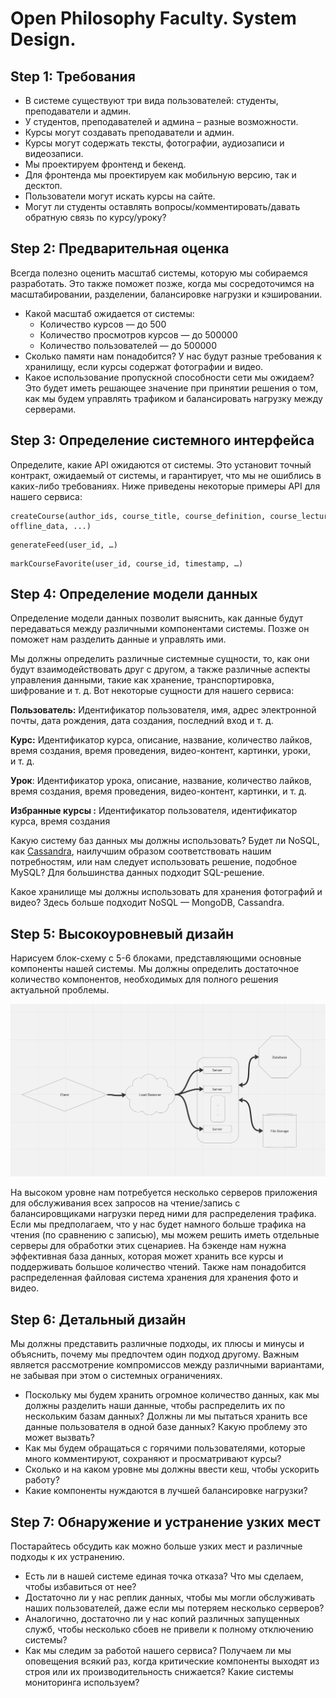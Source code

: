 # Open Philosophy Faculty. System Design.

## **Step 1: Требования**

- В системе существуют три вида пользователей: студенты, преподаватели и админ.
- У студентов, преподавателей и админа – разные возможности.
- Курсы могут создавать преподаватели и админ.
- Курсы могут содержать тексты, фотографии, аудиозаписи и видеозаписи.
- Мы проектируем фронтенд и бекенд.
- Для фронтенда мы проектируем как мобильную версию, так и десктоп.
- Пользователи могут искать курсы на сайте.
- Могут ли студенты оставлять вопросы/комментировать/давать обратную связь по курсу/уроку?

## **Step 2: Предварительная оценка**

Всегда полезно оценить масштаб системы, которую мы собираемся разработать. Это также поможет позже, когда мы сосредоточимся на масштабировании, разделении, балансировке нагрузки и кэшировании.

- Какой масштаб ожидается от системы:
    - Количество курсов — до 500
    - Количество просмотров курсов — до 500000
    - Количество пользователей — до 500000
- Сколько памяти нам понадобится? У нас будут разные требования к хранилищу, если курсы содержат фотографии и видео.
- Какое использование пропускной способности сети мы ожидаем? Это будет иметь решающее значение при принятии решения о том, как мы будем управлять трафиком и балансировать нагрузку между серверами.

## **Step 3: Определение системного интерфейса**

Определите, какие API ожидаются от системы. Это установит точный контракт, ожидаемый от системы, и гарантирует, что мы не ошиблись в каких-либо требованиях. Ниже приведены некоторые примеры API для нашего сервиса:

```
createCourse(author_ids, course_title, course_definition, course_lectures, additional_materials, offline_data, ...)
```

```
generateFeed(user_id, …)
```

```
markCourseFavorite(user_id, course_id, timestamp, …)

```

## **Step 4: Определение модели данных**

Определение модели данных позволит выяснить, как данные будут передаваться между различными компонентами системы. Позже он поможет нам разделить данные и управлять ими. 

Мы должны определить различные системные сущности, то, как они будут взаимодействовать друг с другом, а также различные аспекты управления данными, такие как хранение, транспортировка, шифрование и т. д. Вот некоторые сущности для нашего сервиса:

**Пользователь:** Идентификатор пользователя, имя, адрес электронной почты, дата рождения, дата создания, последний вход и т. д. 

**Курс:** Идентификатор курса, описание, название, количество лайков, время создания, время проведения, видео-контент, картинки, уроки, и т. д. 

**Урок**: Идентификатор урока, описание, название, количество лайков, время создания, время проведения, видео-контент, картинки, и т. д. 

**Избранные курсы :** Идентификатор пользователя, идентификатор курса, время создания

Какую систему баз данных мы должны использовать? Будет ли NoSQL, как [Cassandra](https://en.wikipedia.org/wiki/Apache_Cassandra), наилучшим образом соответствовать нашим потребностям, или нам следует использовать решение, подобное MySQL? Для большинства данных подходит SQL-решение.

Какое хранилище мы должны использовать для хранения фотографий и видео? Здесь больше подходит NoSQL — MongoDB, Cassandra.

## **Step 5: Высокоуровнeвый дизайн**

Нарисуем блок-схему с 5-6 блоками, представляющими основные компоненты нашей системы. Мы должны определить достаточное количество компонентов, необходимых для полного решения актуальной проблемы.

![Scheme](/scheme.png)

На высоком уровне нам потребуется несколько серверов приложения для обслуживания всех запросов на чтение/запись с балансировщиками нагрузки перед ними для распределения трафика. Если мы предполагаем, что у нас будет намного больше трафика на чтения (по сравнению с записью), мы можем решить иметь отдельные серверы для обработки этих сценариев. На бэкенде нам нужна эффективная база данных, которая может хранить все курсы и поддерживать большое количество чтений. Также нам понадобится распределенная файловая система хранения для хранения фото и видео.

## **Step 6: Детальный дизайн**

Мы должны представить различные подходы, их плюсы и минусы и объяснить, почему мы предпочтем один подход другому. Важным является рассмотрение компромиссов между различными вариантами, не забывая при этом о системных ограничениях.

- Поскольку мы будем хранить огромное количество данных, как мы должны разделить наши данные, чтобы распределить их по нескольким базам данных? Должны ли мы пытаться хранить все данные пользователя в одной базе данных? Какую проблему это может вызвать?
- Как мы будем обращаться с горячими пользователями, которые много комментируют, сохраняют и просматривают курсы?
- Сколько и на каком уровне мы должны ввести кеш, чтобы ускорить работу?
- Какие компоненты нуждаются в лучшей балансировке нагрузки?

## **Step 7: Обнаружение и устранение узких мест**

Постарайтесь обсудить как можно больше узких мест и различные подходы к их устранению.

- Есть ли в нашей системе единая точка отказа? Что мы сделаем, чтобы избавиться от нее?
- Достаточно ли у нас реплик данных, чтобы мы могли обслуживать наших пользователей, даже если мы потеряем несколько серверов?
- Аналогично, достаточно ли у нас копий различных запущенных служб, чтобы несколько сбоев не привели к полному отключению системы?
- Как мы следим за работой нашего сервиса? Получаем ли мы оповещения всякий раз, когда критические компоненты выходят из строя или их производительность снижается? Какие системы мониторинга используем?
